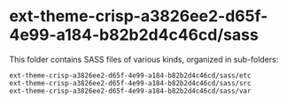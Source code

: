 # ext-theme-crisp-a3826ee2-d65f-4e99-a184-b82b2d4c46cd/sass

This folder contains SASS files of various kinds, organized in sub-folders:

    ext-theme-crisp-a3826ee2-d65f-4e99-a184-b82b2d4c46cd/sass/etc
    ext-theme-crisp-a3826ee2-d65f-4e99-a184-b82b2d4c46cd/sass/src
    ext-theme-crisp-a3826ee2-d65f-4e99-a184-b82b2d4c46cd/sass/var
